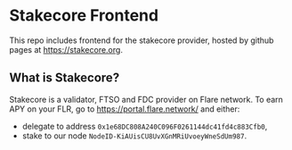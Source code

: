 # Stakecore Frontend

This repo includes frontend for the stakecore provider, hosted by github pages at https://stakecore.org.

## What is Stakecore?

Stakecore is a validator, FTSO and FDC provider on Flare network. To earn APY on your FLR, go to https://portal.flare.network/ and either:
- delegate to address `0x1e68DC808A240C096F0261144dc41fd4c883Cfb0`,
- stake to our node `NodeID-KiAUisCU8UvXGnMRiUvoeyWneSdUm987`.